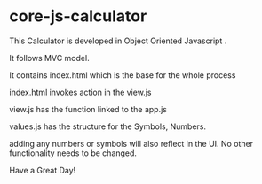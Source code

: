 # core-js-calculator 
This Calculator is developed in Object Oriented Javascript . 

It follows MVC model.

It contains index.html which is the base for the whole process

index.html invokes action in the view.js 

view.js has the function linked to the app.js 

values.js has the structure for the Symbols, Numbers. 

adding any numbers or symbols will also reflect in the UI. No other functionality needs to be changed.

Have a Great Day!
